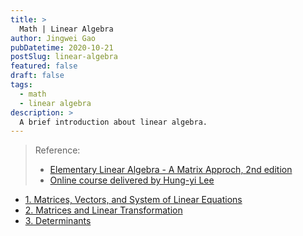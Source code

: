 ```yaml
---
title: >
  Math | Linear Algebra
author: Jingwei Gao
pubDatetime: 2020-10-21
postSlug: linear-algebra
featured: false
draft: false
tags:
  - math
  - linear algebra
description: >
  A brief introduction about linear algebra.
---
```


> Reference:
>
> - [Elementary Linear Algebra - A Matrix Approch, 2nd edition](https://www.pearson.com/en-us/subject-catalog/p/elementary-linear-algebra-classic-version/P200000006349/9780134689470?tab=title-overview)
> - [Online course delivered by Hung-yi Lee](http://speech.ee.ntu.edu.tw/~tlkagk/courses/LA_2020/policy.pdf)

- [1. Matrices, Vectors, and System of Linear Equations](/posts/linear-algebra-1)
- [2. Matrices and Linear Transformation](/posts/linear-algebra-2)
- [3. Determinants](/posts/linear-algebra-3)
